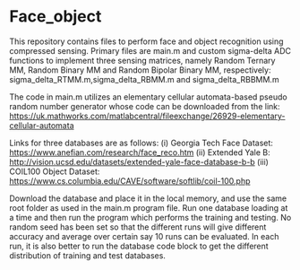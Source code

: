 # Face_object
This repository contains files to perform face and object recognition using compressed sensing.
Primary files are main.m and custom sigma-delta ADC functions to implement three sensing matrices, namely Random Ternary MM, Random Binary MM and Random Bipolar Binary MM, respectively: sigma_delta_RTMM.m,sigma_delta_RBMM.m and sigma_delta_RBBMM.m

The code in main.m utilizes an elementary cellular automata-based pseudo random number generator whose code can be downloaded from the link: https://uk.mathworks.com/matlabcentral/fileexchange/26929-elementary-cellular-automata

Links for three databases are as follows:
(i) Georgia Tech Face Dataset: https://www.anefian.com/research/face_reco.htm
(ii) Extended Yale B: http://vision.ucsd.edu/datasets/extended-yale-face-database-b-b
(iii) COIL100 Object Dataset: https://www.cs.columbia.edu/CAVE/software/softlib/coil-100.php

Download the database and place it in the local memory, and use the same root folder as used in the main.m program file.
Run one database loading at a time and then run the program which performs the training and testing. No random seed has been set so that the different runs will give different accuracy and average over certain say 10 runs can be evaluated. In each run, it is also better to run the database code block to get the different distribution of training and test databases.

